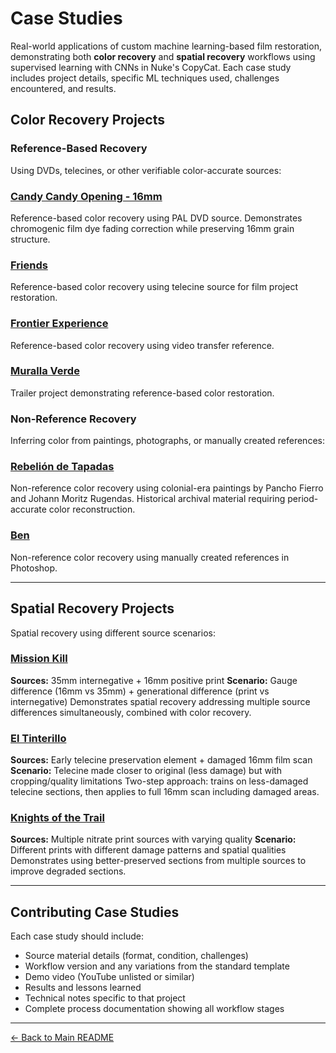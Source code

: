 # Case Studies

Real-world applications of custom machine learning-based film restoration, demonstrating both **color recovery** and **spatial recovery** workflows using supervised learning with CNNs in Nuke's CopyCat. Each case study includes project details, specific ML techniques used, challenges encountered, and results.

## Color Recovery Projects

### Reference-Based Recovery
Using DVDs, telecines, or other verifiable color-accurate sources:

### [Candy Candy Opening - 16mm](https://github.com/fabiocolor/nuke-chroma-recovery-template/blob/main/docs/case-studies/candy-candy-opening.md)
Reference-based color recovery using PAL DVD source. Demonstrates chromogenic film dye fading correction while preserving 16mm grain structure.

### [Friends](https://github.com/fabiocolor/nuke-chroma-recovery-template/blob/main/docs/case-studies/friends-chroma-recovery.md)
Reference-based color recovery using telecine source for film project restoration.

### [Frontier Experience](https://github.com/fabiocolor/nuke-chroma-recovery-template/blob/main/docs/case-studies/frontier-experience-chroma-recovery.md)
Reference-based color recovery using video transfer reference.

### [Muralla Verde](https://github.com/fabiocolor/nuke-chroma-recovery-template/blob/main/docs/case-studies/muralla-verde-chroma-recovery.md)
Trailer project demonstrating reference-based color restoration.

### Non-Reference Recovery
Inferring color from paintings, photographs, or manually created references:

### [Rebelión de Tapadas](https://github.com/fabiocolor/nuke-chroma-recovery-template/blob/main/docs/case-studies/rebelion-de-tapadas-chroma-recovery.md)
Non-reference color recovery using colonial-era paintings by Pancho Fierro and Johann Moritz Rugendas. Historical archival material requiring period-accurate color reconstruction.

### [Ben](https://github.com/fabiocolor/nuke-chroma-recovery-template/blob/main/docs/case-studies/ben-chroma-recovery.md)
Non-reference color recovery using manually created references in Photoshop.

---

## Spatial Recovery Projects

Spatial recovery using different source scenarios:

### [Mission Kill](https://github.com/fabiocolor/nuke-chroma-recovery-template/blob/main/docs/case-studies/missionkill-combined-recovery.md)
**Sources:** 35mm internegative + 16mm positive print
**Scenario:** Gauge difference (16mm vs 35mm) + generational difference (print vs internegative)
Demonstrates spatial recovery addressing multiple source differences simultaneously, combined with color recovery.

### [El Tinterillo](https://github.com/fabiocolor/nuke-chroma-recovery-template/blob/main/docs/case-studies/tinterillo-spatial-recovery.md)
**Sources:** Early telecine preservation element + damaged 16mm film scan
**Scenario:** Telecine made closer to original (less damage) but with cropping/quality limitations
Two-step approach: trains on less-damaged telecine sections, then applies to full 16mm scan including damaged areas.

### [Knights of the Trail](https://github.com/fabiocolor/nuke-chroma-recovery-template/blob/main/docs/case-studies/knights-trail-spatial-recovery.md)
**Sources:** Multiple nitrate print sources with varying quality
**Scenario:** Different prints with different damage patterns and spatial qualities
Demonstrates using better-preserved sections from multiple sources to improve degraded sections.

---

## Contributing Case Studies

Each case study should include:
- Source material details (format, condition, challenges)
- Workflow version and any variations from the standard template
- Demo video (YouTube unlisted or similar)
- Results and lessons learned
- Technical notes specific to that project
- Complete process documentation showing all workflow stages

---

[← Back to Main README](https://github.com/fabiocolor/nuke-chroma-recovery-template/blob/main/README.md)
